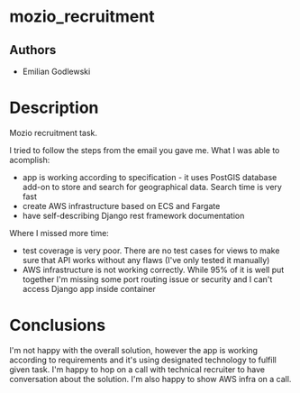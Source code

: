 # mozio_recruitment


## Authors
- Emilian Godlewski

# Description

Mozio recruitment task.

I tried to follow the steps from the email you gave me. 
What I was able to acomplish:
* app is working according to specification - it uses PostGIS database add-on to store and search for geographical data. Search time is very fast
* create AWS infrastructure based on ECS and Fargate
* have self-describing Django rest framework documentation


Where I missed more time:
* test coverage is very poor. There are no test cases for views to make sure that API works without any flaws (I've only tested it manually)
* AWS infrastructure is not working correctly. While 95% of it is well put together I'm missing some port routing issue or security and I can't access Django app inside container


# Conclusions

I'm not happy with the overall solution, however the app is working according to requirements and it's using designated technology to fulfill given task. I'm happy to hop on a call with technical recruiter to have conversation about the solution. I'm also happy to show AWS infra on a call.